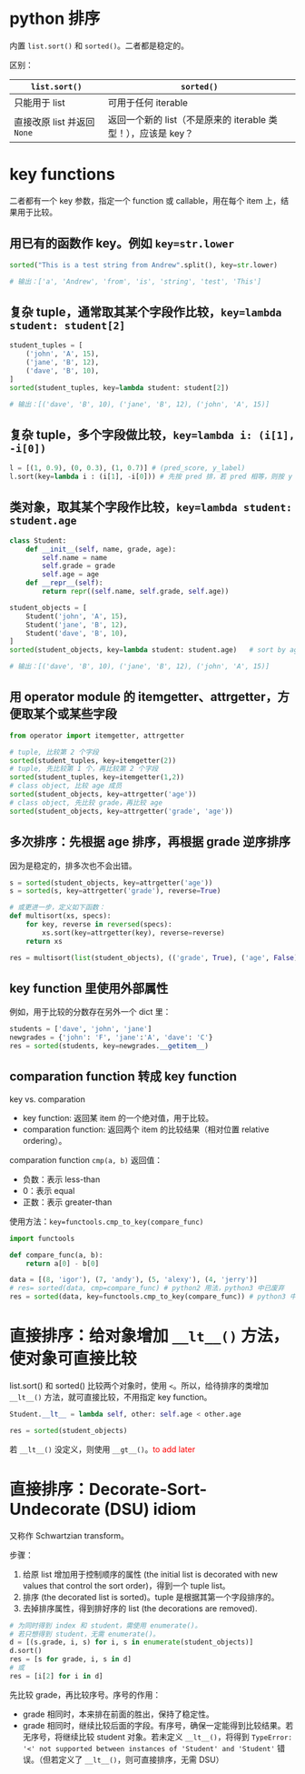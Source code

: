 # python 排序

内置 `list.sort()` 和 `sorted()`。二者都是稳定的。

区别：

`list.sort()` | `sorted()`
---- | ----
只能用于 list | 可用于任何 iterable
直接改原 list 并返回 `None` | 返回一个新的 list（不是原来的 iterable 类型！），应该是 key？

# key functions

二者都有一个 key 参数，指定一个 function 或 callable，用在每个 item 上，结果用于比较。

## 用已有的函数作 key。例如 `key=str.lower`

```python
sorted("This is a test string from Andrew".split(), key=str.lower)

# 输出：['a', 'Andrew', 'from', 'is', 'string', 'test', 'This']
```

## 复杂 tuple，通常取其某个字段作比较，`key=lambda student: student[2]`

```python
student_tuples = [
    ('john', 'A', 15),
    ('jane', 'B', 12),
    ('dave', 'B', 10),
]
sorted(student_tuples, key=lambda student: student[2])

# 输出：[('dave', 'B', 10), ('jane', 'B', 12), ('john', 'A', 15)]
```

## 复杂 tuple，多个字段做比较，`key=lambda i: (i[1], -i[0])`

```python
l = [(1, 0.9), (0, 0.3), (1, 0.7)] # (pred_score, y_label)
l.sort(key=lambda i : (i[1], -i[0])) # 先按 pred 排，若 pred 相等，则按 y 逆序（从大到小）排
```

## 类对象，取其某个字段作比较，`key=lambda student: student.age`

```python
class Student:
    def __init__(self, name, grade, age):
        self.name = name
        self.grade = grade
        self.age = age
    def __repr__(self):
        return repr((self.name, self.grade, self.age))

student_objects = [
    Student('john', 'A', 15),
    Student('jane', 'B', 12),
    Student('dave', 'B', 10),
]
sorted(student_objects, key=lambda student: student.age)   # sort by age

# 输出：[('dave', 'B', 10), ('jane', 'B', 12), ('john', 'A', 15)]
```

## 用 operator module 的 itemgetter、attrgetter，方便取某个或某些字段

```python
from operator import itemgetter, attrgetter

# tuple, 比较第 2 个字段
sorted(student_tuples, key=itemgetter(2))
# tuple, 先比较第 1 个，再比较第 2 个字段
sorted(student_tuples, key=itemgetter(1,2))
# class object, 比较 age 成员
sorted(student_objects, key=attrgetter('age'))
# class object, 先比较 grade，再比较 age
sorted(student_objects, key=attrgetter('grade', 'age'))
```

## 多次排序：先根据 age 排序，再根据 grade 逆序排序

因为是稳定的，排多次也不会出错。

```python
s = sorted(student_objects, key=attrgetter('age'))
s = sorted(s, key=attrgetter('grade'), reverse=True) 

# 或更进一步，定义如下函数：
def multisort(xs, specs):
    for key, reverse in reversed(specs):
        xs.sort(key=attrgetter(key), reverse=reverse)
    return xs

res = multisort(list(student_objects), (('grade', True), ('age', False)))
```

## key function 里使用外部属性

例如，用于比较的分数存在另外一个 dict 里：

```python
students = ['dave', 'john', 'jane']
newgrades = {'john': 'F', 'jane':'A', 'dave': 'C'}
res = sorted(students, key=newgrades.__getitem__)
```

## comparation function 转成 key function

key vs. comparation
* key function: 返回某 item 的一个绝对值，用于比较。
* comparation function: 返回两个 item 的比较结果（相对位置 relative ordering）。

comparation function `cmp(a, b)` 返回值：
* 负数：表示 less-than
* 0：表示 equal
* 正数：表示 greater-than

使用方法：`key=functools.cmp_to_key(compare_func)`

```python
import functools

def compare_func(a, b):
    return a[0] - b[0]

data = [(8, 'igor'), (7, 'andy'), (5, 'alexy'), (4, 'jerry')]
# res= sorted(data, cmp=compare_func) # python2 用法，python3 中已废弃
res = sorted(data, key=functools.cmp_to_key(compare_func)) # python3 中正确用法
```

# 直接排序：给对象增加 `__lt__()` 方法，使对象可直接比较

list.sort() 和 sorted() 比较两个对象时，使用 `<`。所以，给待排序的类增加 `__lt__()` 方法，就可直接比较，不用指定 key function。

```python
Student.__lt__ = lambda self, other: self.age < other.age

res = sorted(student_objects)
```

若 `__lt__()` 没定义，则使用 `__gt__()`。<font color="red">to add later</font>

# 直接排序：Decorate-Sort-Undecorate (DSU) idiom

又称作 Schwartzian transform。

步骤：
1. 给原 list 增加用于控制顺序的属性 (the initial list is decorated with new values that control the sort order)，得到一个 tuple list。
2. 排序 (the decorated list is sorted)。tuple 是根据其第一个字段排序的。
3. 去掉排序属性，得到排好序的 list (the decorations are removed).

```python
# 为同时得到 index 和 student，需使用 enumerate()。
# 若只想得到 student，无需 enumerate()。
d = [(s.grade, i, s) for i, s in enumerate(student_objects)]
d.sort()
res = [s for grade, i, s in d]
# 或
res = [i[2] for i in d]
```

先比较 grade，再比较序号。序号的作用：
* grade 相同时，本来排在前面的胜出，保持了稳定性。
* grade 相同时，继续比较后面的字段。有序号，确保一定能得到比较结果。若无序号，将继续比较 student 对象。若未定义 `__lt__()`，将得到 `TypeError: '<' not supported between instances of 'Student' and 'Student'` 错误。（但若定义了 `__lt__()`，则可直接排序，无需 DSU）

